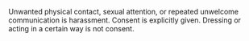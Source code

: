 Unwanted physical contact, sexual attention, or repeated unwelcome communication
is harassment. Consent is explicitly given. Dressing or acting in a certain way
is not consent.
